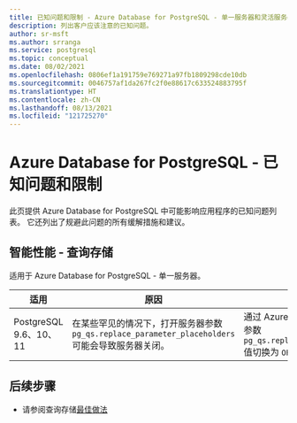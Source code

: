 ```yaml
---
title: 已知问题和限制 - Azure Database for PostgreSQL - 单一服务器和灵活服务器（预览版）
description: 列出客户应该注意的已知问题。
author: sr-msft
ms.author: srranga
ms.service: postgresql
ms.topic: conceptual
ms.date: 08/02/2021
ms.openlocfilehash: 0806ef1a191759e769271a97fb1809298cde10db
ms.sourcegitcommit: 0046757af1da267fc2f0e88617c633524883795f
ms.translationtype: HT
ms.contentlocale: zh-CN
ms.lasthandoff: 08/13/2021
ms.locfileid: "121725270"
---
```

# <a name="azure-database-for-postgresql---known-issues-and-limitations"></a>Azure Database for PostgreSQL - 已知问题和限制

此页提供 Azure Database for PostgreSQL 中可能影响应用程序的已知问题列表。 它还列出了规避此问题的所有缓解措施和建议。

## <a name="intelligent-performance---query-store"></a>智能性能 - 查询存储

适用于 Azure Database for PostgreSQL - 单一服务器。

| 适用 | 原因 | 补救|
| ----- | ------ | ---- | 
| PostgreSQL 9.6、10、11 | 在某些罕见的情况下，打开服务器参数 `pg_qs.replace_parameter_placeholders` 可能会导致服务器关闭。 | 通过 Azure 门户的“服务器参数”部分，将参数 `pg_qs.replace_parameter_placeholders` 值切换为 `OFF` 并保存。   | 


## <a name="next-steps"></a>后续步骤
- 请参阅查询存储[最佳做法](./concepts-query-store-best-practices.md)
